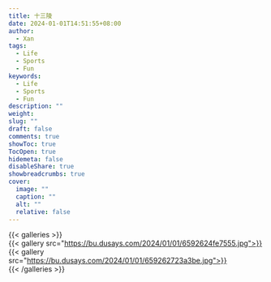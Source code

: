```yaml
---
title: 十三陵
date: 2024-01-01T14:51:55+08:00
author:
  - Xan
tags:
  - Life
  - Sports
  - Fun
keywords:
  - Life
  - Sports
  - Fun
description: ""
weight: 
slug: ""
draft: false
comments: true
showToc: true
TocOpen: true
hidemeta: false
disableShare: true
showbreadcrumbs: true
cover:
  image: ""
  caption: ""
  alt: ""
  relative: false
---
```

{{< galleries >}}  
{{< gallery src="https://bu.dusays.com/2024/01/01/6592624fe7555.jpg">}}  
{{< gallery src="https://bu.dusays.com/2024/01/01/659262723a3be.jpg">}}  
{{< /galleries >}}
